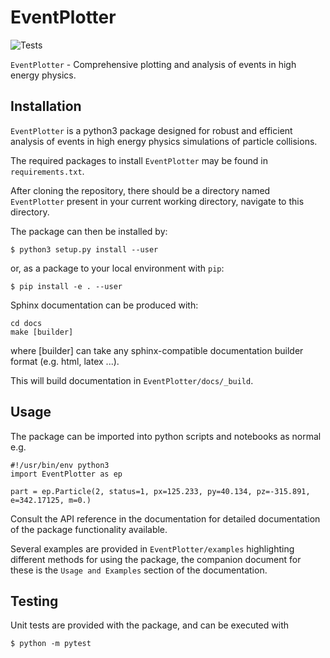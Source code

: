 # EventPlotter
![Tests](https://github.com/Hitham2496/EventPlotter/actions/workflows/tests.yml/badge.svg)

`EventPlotter` - Comprehensive plotting and analysis of events in high energy physics.

## Installation

`EventPlotter` is a python3 package designed for robust and efficient analysis of events
in high energy physics simulations of particle collisions.

The required packages to install `EventPlotter` may be found in `requirements.txt`.

After cloning the repository, there should be a directory named `EventPlotter` present
in your current working directory, navigate to this directory.

The package can then be installed by:
```
$ python3 setup.py install --user 
```
or, as a package to your local environment with `pip`:
```
$ pip install -e . --user
```
Sphinx documentation can be produced with:
```
cd docs
make [builder]
```
where [builder] can take any sphinx-compatible documentation builder format (e.g. html,
latex ...).

This will build documentation in `EventPlotter/docs/_build`.

## Usage

The package can be imported into python scripts and notebooks as normal e.g.
```
#!/usr/bin/env python3
import EventPlotter as ep

part = ep.Particle(2, status=1, px=125.233, py=40.134, pz=-315.891, e=342.17125, m=0.)
```
Consult the API reference in the documentation for detailed documentation of the package
functionality available.

Several examples are provided in `EventPlotter/examples` highlighting different methods
for using the package, the companion document for these is the `Usage and Examples`
section of the documentation.

## Testing

Unit tests are provided with the package, and can be executed with
```
$ python -m pytest
```
